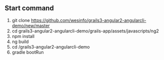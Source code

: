 ## Start command

1. git clone https://github.com/wesinfo/grails3-angular2-angularcli-demo/new/master
2. cd grails3-angular2-angularcli-demo/grails-app/assets/javascripts/ng2
3. npm install
4. ng build
5. cd /grails3-angular2-angularcli-demo
6. gradle bootRun

